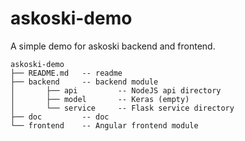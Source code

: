 # askoski-demo
A simple demo for askoski backend and frontend.

```
askoski-demo
├── README.md   -- readme
├── backend     -- backend module
│       ├── api         -- NodeJS api directory
│       ├── model       -- Keras (empty)
│       └── service     -- Flask service directory
├── doc         -- doc    
└── frontend    -- Angular frontend module 
```
